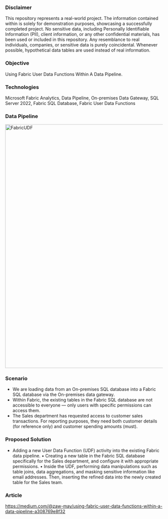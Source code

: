 ### Disclaimer
This repository represents a real-world project. The information contained within is solely for demonstration purposes, showcasing a successfully completed project. No sensitive data, including Personally Identifiable Information (PII), client information, or any other confidential materials, has been used or included in this repository. Any resemblance to real individuals, companies, or sensitive data is purely coincidental. Whenever possible, hypothetical data tables are used instead of real information.

### Objective 
Using Fabric User Data Functions Within A Data Pipeline.

### Technologies
Microsoft Fabric Analytics, Data Pipeline, On-premises Data Gateway, SQL Server 2022, Fabric SQL Database, Fabric User Data Functions

### Data Pipeline
<img width="780" alt="FabricUDF" src="https://github.com/user-attachments/assets/623d4d6b-5449-42d0-8fa7-a96ab96686f3" />

### Scenario
*	We are loading data from an On-premises SQL database into a Fabric SQL database via the On-premises data gateway.
*	Within Fabric, the existing tables in the Fabric SQL database are not accessible to everyone — only users with specific permissions can access them.
*	The Sales department has requested access to customer sales transactions. For reporting purposes, they need both customer details (for reference only) and customer spending amounts (must).

### Proposed Solution
*	Adding a new User Data Function (UDF) activity into the existing Fabric data pipeline.
•	Creating a new table in the Fabric SQL database specifically for the Sales department, and configure it with appropriate permissions.
•	Inside the UDF, performing data manipulations such as table joins, data aggregations, and masking sensitive information like email addresses. Then, inserting the refined data into the newly created table for the Sales team.

### Article
https://medium.com/@zaw-may/using-fabric-user-data-functions-within-a-data-pipeline-a308769e8f32
